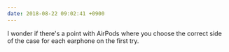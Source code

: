 ```yaml
---
date: 2018-08-22 09:02:41 +0900
---
```

I wonder if there's a point with AirPods where you choose the correct side of the case for each earphone on the first try.
